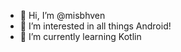 - 👋 Hi, I’m @misbhven
- 👀 I’m interested in all things Android!
- 🌱 I’m currently learning Kotlin

<!---
misbhven/misbhven is a ✨ special ✨ repository because its `README.md` (this file) appears on your GitHub profile.
You can click the Preview link to take a look at your changes.
--->
